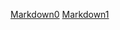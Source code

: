 <!-- [Markdown0](www.google.com) -->
[Markdown0](http://www.google.com)
[Markdown1](https://es.wikipedia.org/wiki/Markdown)
